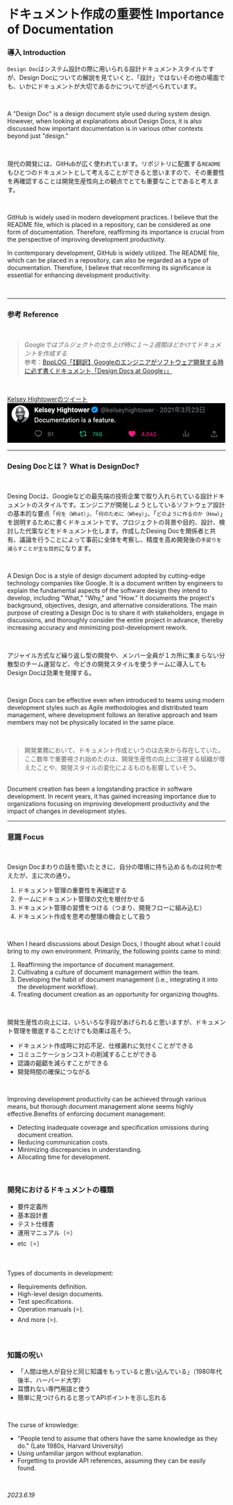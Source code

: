 # ドキュメント作成の重要性 Importance of Documentation

### 導入 Introduction
`Design Doc`はシステム設計の際に用いられる設計ドキュメントスタイルですが、Design Docについての解説を見ていくと、「設計」ではないその他の場面でも、いかにドキュメントが大切であるかについてが述べられています。

<br>

A "Design Doc" is a design document style used during system design. However, when looking at explanations about Design Docs, it is also discussed how important documentation is in various other contexts beyond just "design."

<br>

現代の開発には、GitHubが広く使われています。リポジトリに配置する`README`もひとつのドキュメントとして考えることができると思いますので、その重要性を再確認することは開発生産性向上の観点でとても重要なことであると考えます。

<br>

GitHub is widely used in modern development practices. I believe that the README file, which is placed in a repository, can be considered as one form of documentation. Therefore, reaffirming its importance is crucial from the perspective of improving development productivity.

In contemporary development, GitHub is widely utilized. The README file, which can be placed in a repository, can also be regarded as a type of documentation. Therefore, I believe that reconfirming its significance is essential for enhancing development productivity.

<br>

---

### 参考 Reference

<br>

> *Googleではプルジェクトの立ち上げ時に１〜２週間ほどかけてドキュメントを作成する*<br>
参考：[BppLOG「【翻訳】Googleのエンジニアがソフトウェア開発する時に必ず書くドキュメント「Design Docs at Google」」](https://tkybpp.hatenablog.com/entry/2020/08/03/090000)

<br>

[Kelsey Hightowerのツイート](https://twitter.com/kelseyhightower/status/1374372209439895574?s=20)<br>
![kelsey-hightower-tweet](kelsey-hightower-tweet.png "kelsey-hightower-tweet")

---

### Desing Docとは？ What is DesignDoc?
<br>

Desing Docは、Googleなどの最先端の技術企業で取り入れられている設計ドキュメントのスタイルです。エンジニアが開発しようとしているソフトウェア設計の基本的な要点「`何を（What）`」、「`何のために（Whey）`」、「`どのように作るのか（How）`」を説明するために書くドキュメントです。プロジェクトの背景や目的、設計、検討した代案などをドキュメント化します。作成したDesing Docを関係者と共有、議論を行うことによって事前に全体を考察し、精度を高め開発後の`手戻りを減らすことが主な目的`になります。

<br>


A Design Doc is a style of design document adopted by cutting-edge technology companies like Google. It is a document written by engineers to explain the fundamental aspects of the software design they intend to develop, including "What," "Why," and "How." It documents the project's background, objectives, design, and alternative considerations. The main purpose of creating a Design Doc is to share it with stakeholders, engage in discussions, and thoroughly consider the entire project in advance, thereby increasing accuracy and minimizing post-development rework.

<br>

アジャイル方式など繰り返し型の開発や、メンバー全員が１カ所に集まらない分散型のチーム運営など、今どきの開発スタイルを使うチームに導入してもDesign Docは効果を発揮する。

<br>

Design Docs can be effective even when introduced to teams using modern development styles such as Agile methodologies and distributed team management, where development follows an iterative approach and team members may not be physically located in the same place.

<br>

> 開発業務において、ドキュメント作成というのは古来から存在していた。<br>
ここ数年で重要視され始めたのは、開発生産性の向上に注視する組織が増えたことや、開発スタイルの変化によるものも影響していそう。<br>
<br>
Document creation has been a longstanding practice in software development. In recent years, it has gained increasing importance due to organizations focusing on improving development productivity and the impact of changes in development styles.



---

### 意識 Focus

<br>

Design Docまわりの話を聞いたときに、自分の環境に持ち込めるものは何か考えたが、主に次の通り。
1. ドキュメント管理の重要性を再確認する
1. チームにドキュメント管理の文化を根付かせる
1. ドキュメント管理の習慣をつける（つまり、開発フローに組み込む）
1. ドキュメント作成を思考の整理の機会として扱う

<br>

When I heard discussions about Design Docs, I thought about what I could bring to my own environment. Primarily, the following points came to mind:

1. Reaffirming the importance of document management.
1. Cultivating a culture of document management within the team.
1. Developing the habit of document management (i.e., integrating it into the development workflow).
1. Treating document creation as an opportunity for organizing thoughts.

<br>

開発生産性の向上には、いろいろな手段があげられると思いますが、ドキュメント管理を徹底することだけでも効果は高そう。
* ドキュメント作成時に対応不足、仕様漏れに気付くことができる
* コミュニケーションコストの削減することができる
* 認識の齟齬を減らすことができる
* 開発時間の確保につながる

<br>

Improving development productivity can be achieved through various means, but thorough document management alone seems highly effective.Benefits of enforcing document management:

* Detecting inadequate coverage and specification omissions during document creation.
* Reducing communication costs.
* Minimizing discrepancies in understanding.
* Allocating time for development.

<br>

### 開発におけるドキュメントの種類
* 要件定義所
* 基本設計書
* テスト仕様書
* 運用マニュアル（⭐️）
* etc（⭐️）

<br>

Types of documents in development:
* Requirements definition.
* High-level design documents.
* Test specifications.
* Operation manuals (⭐️).
* And more (⭐️).

<br>

### 知識の呪い
* 「人間は他人が自分と同じ知識をもっていると思い込んでいる」（1980年代後半、ハーバード大学）
* 耳慣れない専門用語と使う
* 簡単に見つけられると思ってAPIポイントを示し忘れる

<br>

The curse of knowledge:
* "People tend to assume that others have the same knowledge as they do." (Late 1980s, Harvard University)
* Using unfamiliar jargon without explanation.
* Forgetting to provide API references, assuming they can be easily found.

<br>

*2023.6.19*
